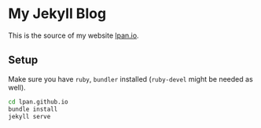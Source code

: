 # My Jekyll Blog

This is the source of my website [lpan.io](http://lpan.io).

## Setup
Make sure you have `ruby`, `bundler` installed (`ruby-devel` might be needed as well).

```bash
cd lpan.github.io
bundle install
jekyll serve
```
